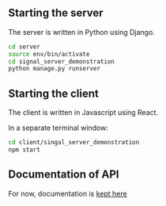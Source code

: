 ## Starting the server

The server is written in Python using Django.

``` bash
cd server
source env/bin/activate
cd signal_server_demonstration
python manage.py runserver
```

## Starting the client

The client is written in Javascript using React.

In a separate terminal window:
``` bash
cd client/singal_server_demonstration
npm start
```

## Documentation of API

For now, documentation is [kept here](https://web.postman.co/collections/3546016-8d3ac105-62f9-4d89-a78b-28f3998be4fd?workspace=a31dd538-28c1-4b0a-8670-ae88cfba1382)
